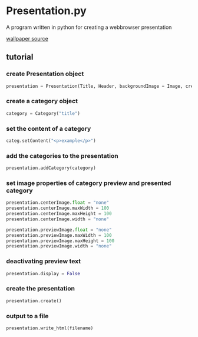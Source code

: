 # Presentation.py

A program written in python for creating a webbrowser presentation

[wallpaper source](https://pixahive.com/photo/desktop-wallpaper-8/)

## tutorial

### create Presentation object
```py
presentation = Presentation(Title, Header, backgroundImage = Image, credits = Name)
```
### create a category object
```py
category = Category("title") 
```    
### set the content of a category
```py
categ.setContent("<p>example</p>")
```
### add the categories to the presentation
```py
presentation.addCategory(category)
```
    
### set image properties of category preview and presented category
```py
presentation.centerImage.float = "none"
presentation.centerImage.maxWidth = 100
presentation.centerImage.maxHeight = 100
presentation.centerImage.width = "none"

presentation.previewImage.float = "none"
presentation.previewImage.maxWidth = 100
presentation.previewImage.maxHeight = 100
presentation.previewImage.width = "none"
```
    
### deactivating preview text
```py
presentation.display = False
```
    
### create the presentation
```py
presentation.create()
```

### output to a file
```py
presentation.write_html(filename)
```
